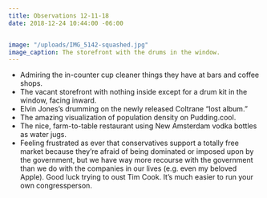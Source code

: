 ```yaml
---
title: Observations 12-11-18
date: 2018-12-24 10:44:00 -06:00


image: "/uploads/IMG_5142-squashed.jpg"
image_caption: The storefront with the drums in the window.
---
```


- Admiring the in-counter cup cleaner things they have at bars and coffee shops.
- The vacant storefront with nothing inside except for a drum kit in the window, facing inward.
- Elvin Jones’s drumming on the newly released Coltrane “lost album.”
- The amazing visualization of population density on Pudding.cool.
- The nice, farm-to-table restaurant using New Amsterdam vodka bottles as water jugs.
- Feeling frustrated as ever that conservatives support a totally free market because they’re afraid of being dominated or imposed upon by the government, but we have way more recourse with the government than we do with the companies in our lives (e.g. even my beloved Apple). Good luck trying to oust Tim Cook. It’s much easier to run your own congressperson.